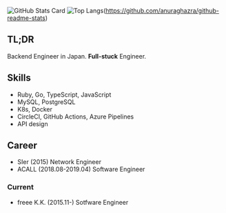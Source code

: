 ![GitHub Stats Card](https://github-readme-stats.vercel.app/api?username=paveg&count_private=true&show_icons=true&theme=tokyonight)
![Top Langs](https://github-readme-stats.vercel.app/api/top-langs/?username=paveg&layout=compact)(https://github.com/anuraghazra/github-readme-stats)

## TL;DR

Backend Engineer in Japan. **Full-stuck** Engineer.

## Skills

- Ruby, Go, TypeScript, JavaScript
- MySQL, PostgreSQL
- K8s, Docker
- CircleCI, GitHub Actions, Azure Pipelines
- API design

## Career

- SIer (2015) Network Engineer
- ACALL (2018.08-2019.04) Software Engineer

### Current

- freee K.K. (2015.11-) Sotfware Engineer

